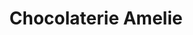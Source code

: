 ---
title: "Chocolaterie Amelie"
url: /garmisch-partenkirchen/chocolaterie-amelie/
shop: Schokolade
---